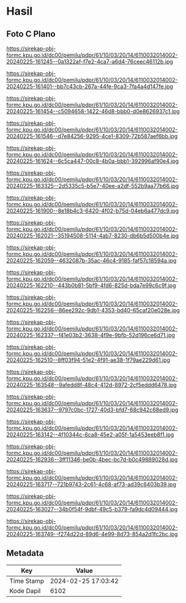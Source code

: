 # Hasil

## Foto C Plano

https://sirekap-obj-formc.kpu.go.id/dc00/pemilu/pdpr/61/10/03/20/14/6110032014002-20240225-161245--0a1322af-f7e2-4ca7-a6d4-76ceec46112b.jpg

https://sirekap-obj-formc.kpu.go.id/dc00/pemilu/pdpr/61/10/03/20/14/6110032014002-20240225-161401--bb7c43cb-267a-44fe-9ca3-7fa4a4d147fe.jpg

https://sirekap-obj-formc.kpu.go.id/dc00/pemilu/pdpr/61/10/03/20/14/6110032014002-20240225-161454--c5094658-1422-46d8-bbb0-d0e8626937c1.jpg

https://sirekap-obj-formc.kpu.go.id/dc00/pemilu/pdpr/61/10/03/20/14/6110032014002-20240225-161546--d7e84256-9295-4ce1-8309-72b587aef6bb.jpg

https://sirekap-obj-formc.kpu.go.id/dc00/pemilu/pdpr/61/10/03/20/14/6110032014002-20240225-161624--6c5ca447-00c8-4b0a-bbb1-392996af90e4.jpg

https://sirekap-obj-formc.kpu.go.id/dc00/pemilu/pdpr/61/10/03/20/14/6110032014002-20240225-163325--2d5335c5-b5e7-40ee-a2df-552b9aa77b66.jpg

https://sirekap-obj-formc.kpu.go.id/dc00/pemilu/pdpr/61/10/03/20/14/6110032014002-20240225-161900--8e18b4c3-6420-4f02-b75d-04eb6a477dc9.jpg

https://sirekap-obj-formc.kpu.go.id/dc00/pemilu/pdpr/61/10/03/20/14/6110032014002-20240225-162021--35194508-5114-4ab7-8230-db6b5d500b4e.jpg

https://sirekap-obj-formc.kpu.go.id/dc00/pemilu/pdpr/61/10/03/20/14/6110032014002-20240225-162059--4632087b-35ac-46c4-9185-faf57c18594a.jpg

https://sirekap-obj-formc.kpu.go.id/dc00/pemilu/pdpr/61/10/03/20/14/6110032014002-20240225-162210--443b0b81-5bf9-4fd6-825d-bda7e99c6c9f.jpg

https://sirekap-obj-formc.kpu.go.id/dc00/pemilu/pdpr/61/10/03/20/14/6110032014002-20240225-162256--86ee292c-9db1-4353-bd40-65caf20e028e.jpg

https://sirekap-obj-formc.kpu.go.id/dc00/pemilu/pdpr/61/10/03/20/14/6110032014002-20240225-162337--f41e03b2-3638-4f9e-9bfb-52d196ce6d71.jpg

https://sirekap-obj-formc.kpu.go.id/dc00/pemilu/pdpr/61/10/03/20/14/6110032014002-20240225-162510--8ff03f94-51e2-4f91-ae38-1f79ae229d61.jpg

https://sirekap-obj-formc.kpu.go.id/dc00/pemilu/pdpr/61/10/03/20/14/6110032014002-20240225-163548--9afedd8f-48c4-412d-8972-2cf5eddd6478.jpg

https://sirekap-obj-formc.kpu.go.id/dc00/pemilu/pdpr/61/10/03/20/14/6110032014002-20240225-163637--9797c0bc-1727-40d3-bfd7-68c942c68ed9.jpg

https://sirekap-obj-formc.kpu.go.id/dc00/pemilu/pdpr/61/10/03/20/14/6110032014002-20240225-163142--4f10344c-6ca8-45e2-a05f-1a5453eeb8f1.jpg

https://sirekap-obj-formc.kpu.go.id/dc00/pemilu/pdpr/61/10/03/20/14/6110032014002-20240225-162936--3ff11346-be0b-4bec-bc7d-b0c49889028d.jpg

https://sirekap-obj-formc.kpu.go.id/dc00/pemilu/pdpr/61/10/03/20/14/6110032014002-20240225-163717--721b9743-2c61-4c68-af73-ad39c6403b39.jpg

https://sirekap-obj-formc.kpu.go.id/dc00/pemilu/pdpr/61/10/03/20/14/6110032014002-20240225-163027--34b0f54f-9dbf-49c5-b379-fa9dc4d09444.jpg

https://sirekap-obj-formc.kpu.go.id/dc00/pemilu/pdpr/61/10/03/20/14/6110032014002-20240225-163749--f274d22d-89d6-4e99-8d73-854a2d1fc2bc.jpg


## Metadata

| Key        | Value               |
| ---------- | ------------------- |
| Time Stamp | 2024-02-25 17:03:42 |
| Kode Dapil | 6102                |



